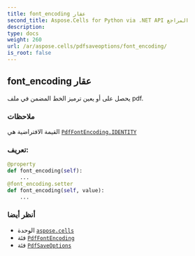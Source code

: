 ```yaml
---
title: font_encoding عقار
second_title: Aspose.Cells for Python via .NET API المراجع
description:
type: docs
weight: 260
url: /ar/aspose.cells/pdfsaveoptions/font_encoding/
is_root: false
---
```

##  font_encoding عقار

يحصل على أو يعين ترميز الخط المضمن في ملف pdf.

###  ملاحظات

القيمة الافتراضية هي [`PdfFontEncoding.IDENTITY`](/cells/python-net/ar/aspose.cells.rendering/pdffontencoding#IDENTITY)
###  تعريف:
```python
@property
def font_encoding(self):
    ...
@font_encoding.setter
def font_encoding(self, value):
    ...
```

###  أنظر أيضا
* الوحدة [`aspose.cells`](../../)
* فئة [`PdfFontEncoding`](/cells/python-net/ar/aspose.cells.rendering/pdffontencoding)
* فئة [`PdfSaveOptions`](/cells/python-net/ar/aspose.cells/pdfsaveoptions)
